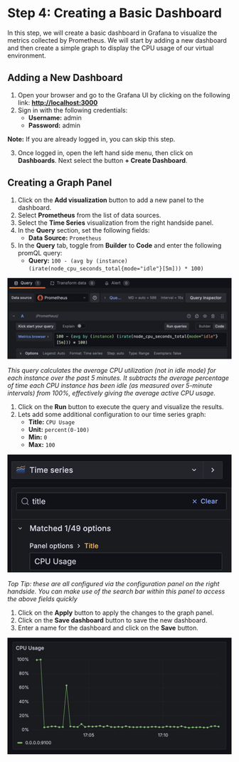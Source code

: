 # Step 4: Creating a Basic Dashboard
In this step, we will create a basic dashboard in Grafana to visualize the metrics collected by Prometheus. We will start by adding a new dashboard and then create a simple graph to display the CPU usage of our virtual environment.

## Adding a New Dashboard
1. Open your browser and go to the Grafana UI by clicking on the following link: **[http://localhost:3000]({{TRAFFIC_HOST1_3000}})**
2. Sign in with the following credentials:
   - **Username:** admin
   - **Password:** admin

**Note:** If you are already logged in, you can skip this step.

3. Once logged in, open the left hand side menu, then click on **Dashboards**. Next select the button **+ Create Dashboard**. 

## Creating a Graph Panel
1. Click on the **Add visualization** button to add a new panel to the dashboard.
2. Select **Prometheus** from the list of data sources.
3. Select the **Time Series** visualization from the right handside panel.
4. In the **Query** section, set the following fields:
   - **Data Source:** `Prometheus`
5. In the **Query** tab, toggle from **Builder** to **Code** and enter the following promQL query:
   - **Query:** `100 - (avg by (instance) (irate(node_cpu_seconds_total{mode="idle"}[5m])) * 100)`

![Query](../assets/query.png)
  
*This query calculates the average CPU utilization (not in idle mode) for each instance over the past 5 minutes. It subtracts the average percentage of time each CPU instance has been idle (as measured over 5-minute intervals) from 100%, effectively giving the average active CPU usage.*

1. Click on the **Run** button to execute the query and visualize the results.
2. Lets add some additional configuration to our time series graph:
   - **Title:** `CPU Usage`
   - **Unit:** `percent(0-100)`
   - **Min:** `0`
   - **Max:** `100`

![Search](../assets/search.png)

*Top Tip: these are all configured via the configuration panel on the right handside. You can make use of the search bar within this panel to access the above fields quickly*

1.  Click on the **Apply** button to apply the changes to the graph panel.
2.  Click on the **Save dashboard** button to save the new dashboard.
3.  Enter a name for the dashboard and click on the **Save** button.

![Final Result](../assets/graph.png)